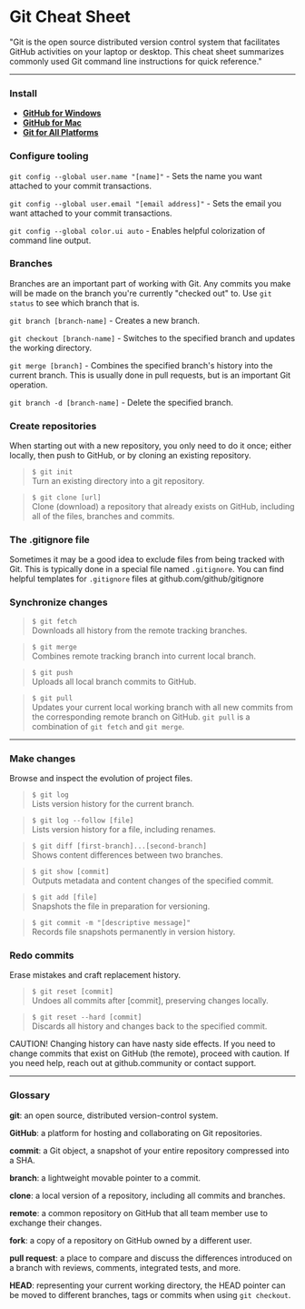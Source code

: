 # Git Cheat Sheet

"Git is the open source distributed version control system that facilitates GitHub activities on your laptop or desktop. This cheat sheet summarizes commonly used Git command line instructions for quick reference."

---

### Install
* [**GitHub for Windows**](https://windows.github.com)<br>
* [**GitHub for Mac**](https://mac.github.com)<br>
* [**Git for All Platforms**](https://git-scm.com)

### Configure tooling

`git config --global user.name "[name]"` - Sets the name you want attached to your commit transactions.

`git config --global user.email "[email address]"` - Sets the email you want attached to your commit transactions.

`git config --global color.ui auto` - Enables helpful colorization of command line output.

### Branches

Branches are an important part of working with Git. Any commits you make will be made on the branch you're currently "checked out" to. Use `git status` to see which branch that is.

`git branch [branch-name]` - Creates a new branch.

`git checkout [branch-name]` - Switches to the specified branch and updates the working directory.

`git merge [branch]` - Combines the specified branch's history into the current branch. This is usually done in pull requests, but is an important Git operation.

`git branch -d [branch-name]` - Delete the specified branch.

### Create repositories

When starting out with a new repository, you only need to do it once; either locally, then push to GitHub, or by cloning an existing repository.

> `$ git init`<br>
> Turn an existing directory into a git repository.

> `$ git clone [url]`<br>
> Clone (download) a repository that already exists on GitHub, including all of the files, branches and commits.

### The .gitignore file

Sometimes it may be a good idea to exclude files from being tracked with Git. 
This is typically done in a special file named `.gitignore`.
You can find helpful templates for `.gitignore` files at github.com/github/gitignore

### Synchronize changes

> `$ git fetch`<br>
> Downloads all history from the remote tracking branches.

> `$ git merge`<br>
> Combines remote tracking branch into current local branch.

> `$ git push`<br>
>Uploads all local branch commits to GitHub.

> `$ git pull`<br>
> Updates your current local working branch with all new commits from the corresponding remote branch on GitHub. `git pull` is a combination of `git fetch` and `git merge`.

---

### Make changes

Browse and inspect the evolution of project files.

> `$ git log`<br>
> Lists version history for the current branch.

> `$ git log --follow [file]`<br>
> Lists version history for a file, including renames.

> `$ git diff [first-branch]...[second-branch]`<br>
> Shows content differences between two branches.

> `$ git show [commit]`<br>
> Outputs metadata and content changes of the specified commit.

> `$ git add [file]`<br>
> Snapshots the file in preparation for versioning.

> `$ git commit -m "[descriptive message]"`<br>
> Records file snapshots permanently in version history.

### Redo commits

Erase mistakes and craft replacement history.

> `$ git reset [commit]`<br>
> Undoes all commits after [commit], preserving changes locally.

> `$ git reset --hard [commit]`<br>
> Discards all history and changes back to the specified commit.

CAUTION! Changing history can have nasty side effects. If you need to change commits that exist on GitHub (the remote), proceed with caution. If you need help, reach out at github.community or contact support.

---

### Glossary

**git**: an open source, distributed version-control system.

**GitHub**: a platform for hosting and collaborating on Git repositories.

**commit**: a Git object, a snapshot of your entire repository compressed into a SHA.

**branch**: a lightweight movable pointer to a commit.

**clone**: a local version of a repository, including all commits and branches.

**remote**: a common repository on GitHub that all team member use to exchange their changes.

**fork**: a copy of a repository on GitHub owned by a different user.

**pull request**: a place to compare and discuss the differences introduced on a branch with reviews, comments, integrated tests, and more.

**HEAD**: representing your current working directory, the HEAD pointer can be moved to different branches, tags or commits when using `git checkout`.

